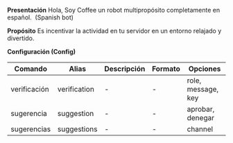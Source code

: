 **Presentación**
Hola, Soy Coffee un robot multipropósito completamente en español.  (Spanish bot)

**Propósito**
Es incentivar la actividad en tu servidor en un entorno relajado y divertido.

**Configuración (Config)**

| Comando | Alias | Descripción | Formato | Opciones |
| - | - | - | - | - |
| verificación | verification | - | - | role, message, key |
| sugerencia | suggestion | - | - | aprobar, denegar |
| sugerencias | suggestions | - | - | channel |
